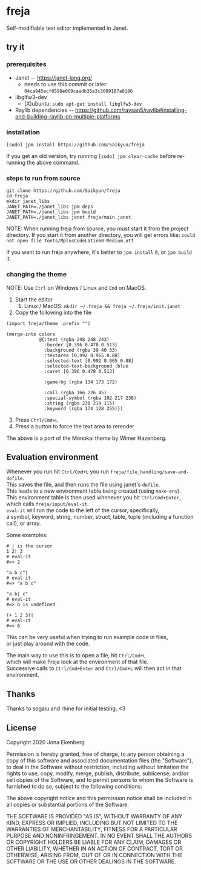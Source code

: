 # freja

Self-modifiable text editor implemented in Janet.

## try it

### prerequisites

* Janet -- https://janet-lang.org/
  * needs to use this commit or later: `04ca945ecf0598e069caadb35a3c3089187a8186`
* libglfw3-dev
  * (X)ubuntu: `sudo apt-get install libglfw3-dev`
* Raylib dependencies -- https://github.com/raysan5/raylib#installing-and-building-raylib-on-multiple-platforms

### installation

```
[sudo] jpm install https://github.com/Saikyun/freja
```

If you get an old version, try running `[sudo] jpm clear-cache` before re-running the above command.

### steps to run from source

```
git clone https://github.com/Saikyun/freja
cd freja
mkdir janet_libs
JANET_PATH=./janet_libs jpm deps
JANET_PATH=./janet_libs jpm build
JANET_PATH=./janet_libs janet freja/main.janet
```

NOTE: When running freja from source, you must start it from the project directory.
If you start it from another directory, you will get errors like:
`could not open file fonts/MplusCodeLatin60-Medium.otf`

If you want to run freja anywhere, it's better to `jpm install` it, or `jpm build` it.

### changing the theme

NOTE: Use `Ctrl` on Windows / Linux and `Cmd` on MacOS.

1. Start the editor
   1. Linux / MacOS: `mkdir ~/.freja && freja ~/.freja/init.janet`
1. Copy the following into the file
```
(import freja/theme :prefix "")

(merge-into colors
            @{:text (rgba 248 248 243)
              :border [0.396 0.478 0.513]
              :background (rgba 39 40 33)
              :textarea [0.992 0.965 0.88]
              :selected-text [0.992 0.965 0.88]
              :selected-text-background :blue
              :caret [0.396 0.478 0.513]
              
              :game-bg (rgba 134 173 172)
              
              :call (rgba 166 226 45)
              :special-symbol (rgba 102 217 238)
              :string (rgba 230 219 115)
              :keyword (rgba 174 128 255)})
```
3. Press `Ctrl/Cmd+L`
4. Press a button to force the text area to rerender

The above is a port of the Monokai theme by Wimer Hazenberg.

## Evaluation environment

Whenever you run hit `Ctrl/Cmd+L` you run `freja/file_handling/save-and-dofile`.  
This saves the file, and then runs the file using janet's `dofile`.  
This leads to a new environment table being created (using `make-env`).  
This environment table is then used whenever you hit `Ctrl/Cmd+Enter`,  
which calls `freja/input/eval-it`.  
`eval-it` will run the code to the left of the cursor, specifically,  
a symbol, keyword, string, number, struct, table, tuple (including a function call), or array.  

Some examples:
```
# | is the cursor
1 2| 3
# eval-it
#=> 2

"a b c"|
# eval-it
#=> "a b c"

"a b| c"
# eval-it
#=> b is undefined

(+ 1 2 3)|
# eval-it
#=> 6
```
This can be very useful when trying to run example code in files,  
or just play around with the code.

The main way to use this is to open a file, hit `Ctrl/Cmd+L`  
which will make Freja look at the environment of that file.  
Successive calls to `Ctrl/Cmd+Enter` and `Ctrl/Cmd+L` will then act in that environment.

## Thanks

Thanks to sogaiu and rhine for initial testing. <3

## License

Copyright 2020 Jona Ekenberg

Permission is hereby granted, free of charge, to any person obtaining a copy of this software and associated documentation files (the "Software"), to deal in the Software without restriction, including without limitation the rights to use, copy, modify, merge, publish, distribute, sublicense, and/or sell copies of the Software, and to permit persons to whom the Software is furnished to do so, subject to the following conditions:

The above copyright notice and this permission notice shall be included in all copies or substantial portions of the Software.

THE SOFTWARE IS PROVIDED "AS IS", WITHOUT WARRANTY OF ANY KIND, EXPRESS OR IMPLIED, INCLUDING BUT NOT LIMITED TO THE WARRANTIES OF MERCHANTABILITY, FITNESS FOR A PARTICULAR PURPOSE AND NONINFRINGEMENT. IN NO EVENT SHALL THE AUTHORS OR COPYRIGHT HOLDERS BE LIABLE FOR ANY CLAIM, DAMAGES OR OTHER LIABILITY, WHETHER IN AN ACTION OF CONTRACT, TORT OR OTHERWISE, ARISING FROM, OUT OF OR IN CONNECTION WITH THE SOFTWARE OR THE USE OR OTHER DEALINGS IN THE SOFTWARE.
